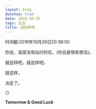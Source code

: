 ```yaml
---
layout: blog
duoshuo: true
date: 2016-10-26
tags: 生活
title: 就这样吧
---
```


时间戳:2016年10月26日20:38:00

你说，温室没有灿烂的花，(你总是很有想法)。

就这样吧，就这样吧。

就这样，

决定了。

😶


**Tomorrow & Good Luck**


